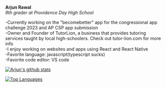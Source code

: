 **Arjun Rawal**  
_9th grader at Providence Day High School_  
  
  -Currently working on the "becomebetter" app for the congressional app challenge 2023 and AP CSP app submission  
  -Owner and Founder of TutorLion, a business that provides tutoring services taught by local high-schoolers. Check out tutor-lion.com for more info  
  -I enjoy working on websites and apps using React and React Native  
  -Favorite language: javascript(typescript sucks)  
  -Favorite code editor: VS code  
    
[![Arjun's github stats](https://github-readme-stats.vercel.app/api?username=arjun-rawal&show_icons=true&theme=jolly)](https://github.com/anuraghazra/github-readme-stats)

[![Top Languages](https://github-readme-stats.vercel.app/api/top-langs/?username=arjun-rawal)](https://github.com/anuraghazra/github-readme-stats)
